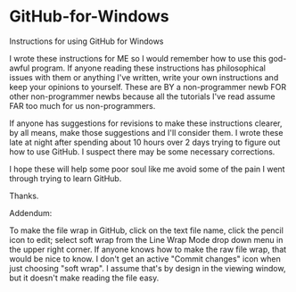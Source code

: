 GitHub-for-Windows
==================

Instructions for using GitHub for Windows

I wrote these instructions for ME so I would remember how to use this god-awful program.  If anyone reading these instructions has philosophical issues with them or anything I've written, write your own instructions and keep your opinions to yourself.  These are BY a non-programmer newb FOR other non-programmer newbs because all the tutorials I've read assume FAR too much for us non-programmers.  

If anyone has suggestions for revisions to make these instructions clearer, by all means, make those suggestions and I'll consider them.  I wrote these late at night after spending about 10 hours over 2 days trying to figure out how to use GitHub.  I suspect there may be some necessary corrections. 

I hope these will help some poor soul like me avoid some of the pain I went through trying to learn GitHub. 

Thanks. 

Addendum: 

To make the file wrap in GitHub, click on the text file name, click the pencil icon to edit; select soft wrap from the Line Wrap Mode drop down menu in the upper right corner.  If anyone knows how to make the raw file wrap, that would be nice to know.  I don't get an active "Commit changes" icon when just choosing "soft wrap".  I assume that's by design in the viewing window, but it doesn't make reading the file easy. 
